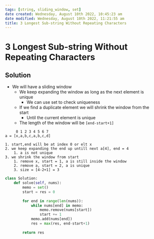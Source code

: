 ```yaml
---
tags: [string, sliding_window, set]
date created: Wednesday, August 10th 2022, 10:45:23 am
date modified: Wednesday, August 10th 2022, 11:21:55 am
title: 3 Longest Sub-string Without Repeating Characters
---
```


# 3 Longest Sub-string Without Repeating Characters

## Solution

- We will have a sliding window
	- We keep expanding the window as long as the next element is unique
		- We can use set to check uniqueness
	- If we find a duplicate element we will shrink the window from the start
		- Until the current element is unique
	- The length of the window will be `[end-start+1]`

```
	 0 1 2 3 4 5 6 7
a = [x,a,b,c,a,b,c,d]

1. start,end will be at index 0 or elt x
2. we keep expanding the end up untill next a[4], end = 4
	1. a is not unique
3. we shrink the window from start
	1. remove x, start = 1, a is still inside the window
	2. remove a, start = 2, a is unique
	3. size = [4-2+1] = 3
```

```python
class Solution:
    def solve(self, nums):
        memo = set()
        start = res = 0
        
        for end in range(len(nums)):
            while nums[end] in memo:
                memo.remove(nums[start])
                start += 1
            memo.add(nums[end])
            res = max(res, end-start+1)
            
        return res
```
